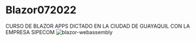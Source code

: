 # Blazor072022
CURSO DE BLAZOR APPS DICTADO EN LA CIUDAD DE GUAYAQUIL CON LA EMPRESA SIPECOM
![blazor-webassembly](https://user-images.githubusercontent.com/6715207/182980428-73b41826-a72e-44ba-b2b4-4fcd73e4b1b1.png)
